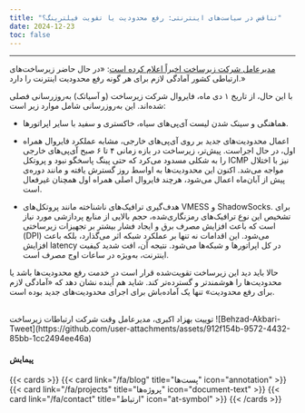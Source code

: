 ```yaml
---
title: "تناقض در سیاست‌های اینترنتی: رفع محدودیت یا تقویت فیلترینگ؟"
date: 2024-12-23
toc: false
---
```

---



[مدیرعامل شرکت زیرساخت اخیراً اعلام کرده است](https://x.com/behzad_akbari54/status/1871259008600052024):
«در حال حاضر زیرساخت‌های ارتباطی کشور آمادگی لازم برای هر گونه رفع محدودیت اینترنت را دارد.»


با این حال، از تاریخ ۱ دی ماه، فایروال‌ شرکت زیرساخت (و آسیاتک) به‌روزرسانی فصلی شده‌اند. این به‌روزرسانی شامل موارد زیر است:

- هماهنگی و سینک شدن لیست آی‌پی‌های سیاه، خاکستری و سفید با سایر اپراتورها.

- اعمال محدودیت‌های جدید بر روی آی‌پی‌های خارجی، مشابه عملکرد فایروال همراه اول، در حال اجراست. پیش‌تر، زیرساخت در بازه زمانی ۴ تا ۶ صبح آی‌پی‌های خارجی را به شکلی مسدود می‌کرد که حتی پینگ پاسخگو نبود و پروتکل ICMP نیز با اختلال مواجه می‌شد. اکنون این محدودیت‌ها به اواسط روز گسترش یافته و مانند دوره‌ی پیش از آبان‌ماه اعمال می‌شود، هرچند فایروال اصلی همراه اول همچنان غیرفعال است.

- هدف‌گیری ترافیک‌های ناشناخته مانند پروتکل‌های VMESS و ShadowSocks.
برای تشخیص این نوع ترافیک‌های رمزنگاری‌شده، حجم بالایی از منابع پردازشی مورد نیاز است که باعث افزایش مصرف برق و ایجاد فشار بیشتر بر تجهیزات زیرساختی (DPI) می‌شود. این اقدامات نه تنها بر عملکرد شبکه اثر می‌گذارد، بلکه باعث افزایش latency در کل اپراتورها و شبکه‌ها می‌شود. نتیجه آن، افت شدید کیفیت اینترنت، به‌ویژه در ساعات اوج مصرف است.

حالا باید دید این زیرساخت تقویت‌شده قرار است در خدمت رفع محدودیت‌ها باشد یا محدودیت‌ها را هوشمندتر و گسترده‌تر کند.
شاید هم آینده نشان دهد که «آمادگی لازم برای رفع محدودیت» تنها یک آماده‌باش برای اجرای محدودیت‌های جدید بوده است.


<br>
توییت بهزاد اکبری، مدیرعامل وقت شرکت ارتباطات زیرساخت 
![Behzad-Akbari-Tweet](https://github.com/user-attachments/assets/912f154b-9572-4432-85bb-1cc2494ee46a)


#### پیمایش
{{< cards >}}
  {{< card link="/fa/blog" title="پست‌ها" icon="annotation" >}}
  {{< card link="/fa/projects" title="پروژه‌ها" icon="document-text" >}}
  {{< card link="/fa/contact" title="ارتباط" icon="at-symbol" >}}
{{< /cards >}}
